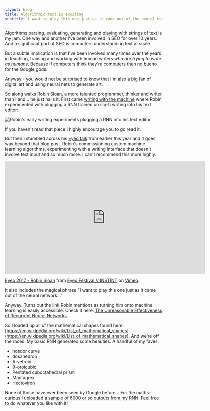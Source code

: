 ```yaml
---
layout: blog
title: Algorithmic text is exciting
subtitle: I want to play this one just as it came out of the neural network...
---
```


Algorithms parsing, evaluating, generating and playing with strings of text is my jam. One way and another I've been involved in SEO for over 10 years. And a significant part of SEO is computers understanding text at scale.

But a subtle implication is that I've been involved many times over the years in teaching, training and working with human writers *who are trying to write as humans*. Because if computers think they're computers then no bueno for the Google gods.

Anyway - you would not be surprised to know that I'm also a big fan of digital art and using neural nets to generate art.

So along walks Robin Sloan, a more talented programmer, thinker and writer than I and... he just nails it. First came [writing with the machine](https://www.robinsloan.com/notes/writing-with-the-machine/) where Robin experimented with plugging a RNN trained on sci-fi writing into his text editor:

![Robin's early writing experiments plugging a RNN into his text editor](https://www.robinsloan.com/notes/wp-content/uploads/rnn-example-1.gif)

If you haven't read that piece I highly encourage you to go read it.

But then I stumbled across his [Eyeo talk](https://vimeo.com/232545219) from earlier this year and it goes way beyond that blog post. Robin's commissioning custom machine learning algorithms, experimenting with a writing interface that doesn't involve text input and so much more. I can't recommend this more highly:

<iframe src="https://player.vimeo.com/video/232545219?color=57bf9e" width="640" height="360" frameborder="0" webkitallowfullscreen mozallowfullscreen allowfullscreen></iframe>
<p><a href="https://vimeo.com/232545219">Eyeo 2017 - Robin Sloan</a> from <a href="https://vimeo.com/eyeofestival">Eyeo Festival  //  INSTINT</a> on <a href="https://vimeo.com">Vimeo</a>.</p>

It also includes the magical phrase "I want to play this one just as it came out of the neural network..."

Anyway. Turns out the link Robin mentions as turning him onto machine learning is easily accessible. Check it here: [The Unreasonable Effectiveness of Recurrent Neural Networks](http://karpathy.github.io/2015/05/21/rnn-effectiveness/).

So I loaded up all of the mathematical shapes found here: [https://en.wikipedia.org/wiki/List_of_mathematical_shapes](https://en.wikipedia.org/wiki/List_of_mathematical_shapes). And we're off the races. My basic RNN generated some beauties. A handful of my faves:

- hosdor curve
- dosahedron
- Arvetroid
- 9-oroicubic
- Pentated cuboctahedral prism
- Mantagrex
- Hectoviron

None of those have ever been seen by Google before... For the maths-curious I uploaded [a sample of 6000 or so outputs from my RNN](https://gist.github.com/tomcritchlow/ed77ad024d2ab643e5c71666a54064f7). Feel free to do whatever you like with it!

